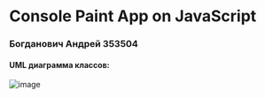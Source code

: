 # Console Paint App on JavaScript

### Богданович Андрей 353504


#### UML диаграмма классов:
![image](https://github.com/user-attachments/assets/eade197b-744a-4665-8ade-cc199d2360a9)
